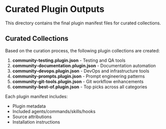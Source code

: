 # Curated Plugin Outputs

This directory contains the final plugin manifest files for curated collections.

## Curated Collections

Based on the curation process, the following plugin collections are created:

1. **community-testing.plugin.json** - Testing and QA tools
2. **community-documentation.plugin.json** - Documentation automation
3. **community-devops.plugin.json** - DevOps and infrastructure tools
4. **community-prompts.plugin.json** - Prompt engineering patterns
5. **community-git-tools.plugin.json** - Git workflow enhancements
6. **community-best-of.plugin.json** - Top picks across all categories

Each plugin manifest includes:
- Plugin metadata
- Included agents/commands/skills/hooks
- Source attributions
- Installation instructions
